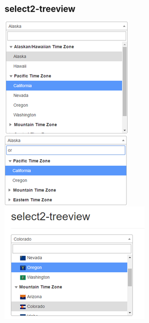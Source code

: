 # select2-treeview

![example][1]
![example][2]
![example][3]

  [1]: example.png "example.png"
  
  [2]: example2.png "example2.png"

  [3]: example3.png "example3.png"
